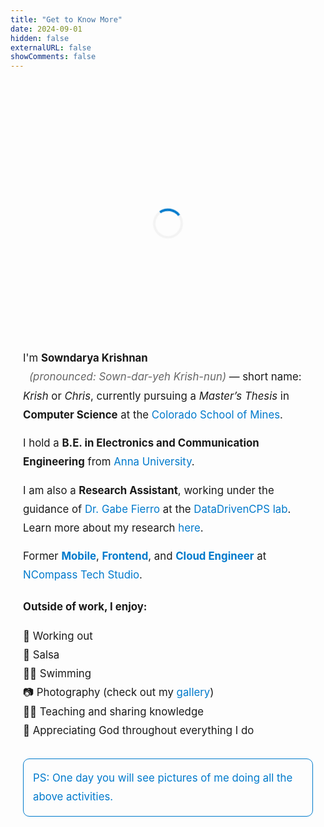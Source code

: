 ```yaml
---
title: "Get to Know More"
date: 2024-09-01
hidden: false
externalURL: false
showComments: false
---
```


<div style="max-width: 720px; margin: 0 auto; padding: 30px 0;">
    <!-- Image Loader -->
    <div id="image-loader" style="width: 100%; display: flex; justify-content: center; align-items: center; height: 400px;">
        <div class="spinner" style="border: 4px solid #f3f3f3; border-radius: 50%; border-top: 4px solid #007acc; width: 40px; height: 40px; animation: spin 2s linear infinite;"></div>
    </div>
    <div id="image-container" style="display: none; width: 100%; max-height: 400px; margin-bottom: 20px;">
        <img id="profile-image" src="/images/d.jpeg" alt="Sowndarya Krishnan" style="width: 100%; height: auto; object-fit: cover; object-position: center; border-radius: 12px; box-shadow: 0px 6px 12px rgba(0, 0, 0, 0.1);">
    </div>
    <div style="padding: 0 20px;">
     <p style="font-size: 1.05rem; line-height: 1.8em; margin: 0 0 15px 0;">
    I'm <strong>Sowndarya Krishnan</strong><span style="display: inline-block; margin-left: 10px; font-style: italic; color: #666;">(pronounced: Sown-dar-yeh Krish-nun)</span> — short name: <em>Krish</em> or <em>Chris</em>, currently pursuing a <em>Master’s Thesis</em> in <strong>Computer Science</strong> at the <a href="https://www.mines.edu/" style="color: #007acc; text-decoration: none;">Colorado School of Mines</a>.
</p>
        <p style="font-size: 1.05rem; line-height: 1.8em; margin: 0 0 15px 0;">
            I hold a <strong>B.E. in Electronics and Communication Engineering</strong> from <a href="https://www.annauniv.edu/" target="_blank" style="color: #007acc; text-decoration: none;">Anna University</a>.
        </p>
        <p style="font-size: 1.05rem; line-height: 1.8em; margin: 0 0 15px 0;">
    I am also a <strong>Research Assistant</strong>, working under the guidance of <a href="https://gtf.fyi/" style="color: #007acc; text-decoration: none;">Dr. Gabe Fierro</a> at the <a href="https://datadrivencps.github.io/website/" style="color: #007acc; text-decoration: none;">DataDrivenCPS lab</a>. Learn more about my research <a href="/research/" style="color: #007acc; text-decoration: none;">here</a>.
</p>
        <p style="font-size: 1.05rem; line-height: 1.8em; margin: 0 0 15px 0;">
            Former <strong style="color: #007acc;">Mobile</strong>, <strong style="color: #007acc;">Frontend</strong>, and <strong style="color: #007acc;">Cloud Engineer</strong> at <a href="https://ncompass.inc/" target="_blank" style="color: #007acc; text-decoration: none;">NCompass Tech Studio</a>.
        </p>
        <div style="font-size: 1.05rem; line-height: 1.8em; margin-top: 20px;">
            <strong>Outside of work, I enjoy:</strong>
            <ul style="list-style-type: none; padding-left: 0;">
                <li>💪 Working out</li>
                <li>💃 Salsa</li>
                <li>🏊‍♀️ Swimming</li>
                <li>📷 Photography (check out my <a href="/gallery/" style="color: #007acc; text-decoration: none;">gallery</a>)</li>
                <li>👩‍🏫 Teaching and sharing knowledge</li>
                <li>🙏 Appreciating God throughout everything I do</li>
            </ul>
        </div>
        <div style="margin-top: 30px; padding: 15px; border: 1px solid #007acc; border-radius: 10px;">
            <p style="font-size: 1.05rem; line-height: 1.8em; color: #007acc; margin: 0;">
                PS: One day you will see pictures of me doing all the above activities.
            </p>
        </div>
    </div>
</div>



<!-- JavaScript to handle image loading -->
<!-- JavaScript to handle image loading properly -->
<script>
  document.addEventListener('DOMContentLoaded', function() {
      const image = document.getElementById('profile-image');
      const loader = document.getElementById('image-loader');
      const container = document.getElementById('image-container');

      // Check if the image is cached and fully loaded already
      if (image.complete) {
          loader.style.display = 'none';
          container.style.display = 'block';
      } else {
          // If the image is not yet loaded
          image.onload = function() {
              loader.style.display = 'none'; // Hide the loader
              container.style.display = 'block'; // Show the image container
          };
      }
  });
</script>

<!-- Loader animation style -->
<style>
  @keyframes spin {
      0% { transform: rotate(0deg); }
      100% { transform: rotate(360deg); }
  }
  
  /* Ensure image is responsive and maintains proper aspect ratio */
  @media (max-width: 768px) {
    div[style*="max-width: 720px"] {
      padding: 0 10px; /* Slightly reduce padding on smaller screens */
    }

    div[style*="max-height: 400px"] {
      max-height: 250px; /* Adjust image height for smaller screens */
    }

    img {
      border-radius: 12px;
      box-shadow: 0px 4px 8px rgba(0, 0, 0, 0.1); /* Slightly reduced shadow on smaller screens */
    }

    div[style*="padding: 0 20px"] {
      padding: 0 15px; /* Slightly reduce padding for text */
    }
  }
</style>